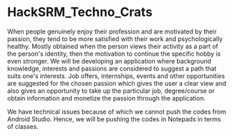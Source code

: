 # HackSRM_Techno_Crats
When people genuinely enjoy their profession and are motivated by their passion, they tend to be more satisfied with their work and psychologically healthy. Mostly obtained when the person views their activity as a part of the person's identity, then the motivation to continue the specific hobby is even stronger.
We will be developing an application where background knowledge, interests and passions are considered to suggest a path that suits one's interests. 
Job offers, internships, events and other opportunities are suggested for the chosen passion which gives the user a clear view and also gives an opportunity to take up the particular job, degree/course or obtain information and monetize the passion through the application.


We have technical issues because of which we cannot push the codes from Android Studio.
Hence, we will be pushing the codes in Notepads in terms of classes.
